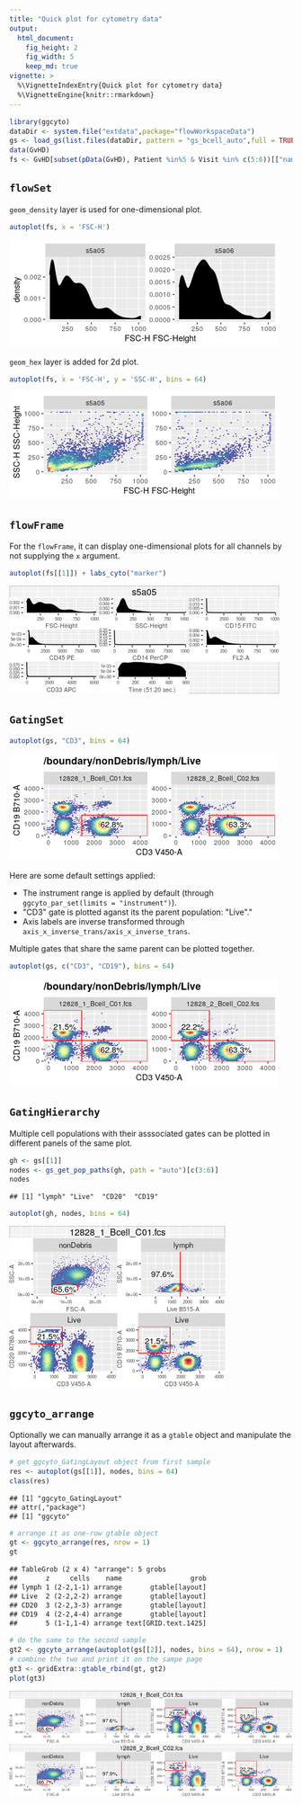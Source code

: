 ```yaml
---
title: "Quick plot for cytometry data"
output:
  html_document:
    fig_height: 2
    fig_width: 5
    keep_md: true
vignette: >    
  %\VignetteIndexEntry{Quick plot for cytometry data}    
  %\VignetteEngine{knitr::rmarkdown}
---
```





```r
library(ggcyto)
dataDir <- system.file("extdata",package="flowWorkspaceData")
gs <- load_gs(list.files(dataDir, pattern = "gs_bcell_auto",full = TRUE))
data(GvHD)
fs <- GvHD[subset(pData(GvHD), Patient %in%5 & Visit %in% c(5:6))[["name"]]]
```

## `flowSet`
`geom_density` layer is used for one-dimensional plot.

```r
autoplot(fs, x = 'FSC-H')
```

![](autoplot_files/figure-html/unnamed-chunk-3-1.png)<!-- -->

`geom_hex` layer is added for 2d plot.

```r
autoplot(fs, x = 'FSC-H', y = 'SSC-H', bins = 64)
```

![](autoplot_files/figure-html/unnamed-chunk-4-1.png)<!-- -->
## `flowFrame`
For the `flowFrame`, it can display one-dimensional plots for all channels by not supplying the `x` argument.

```r
autoplot(fs[[1]]) + labs_cyto("marker")
```

![](autoplot_files/figure-html/unnamed-chunk-5-1.png)<!-- -->

## `GatingSet` 

```r
autoplot(gs, "CD3", bins = 64)
```

![](autoplot_files/figure-html/unnamed-chunk-6-1.png)<!-- -->

Here are some default settings applied:

* The instrument range is applied by default (through `ggcyto_par_set(limits = "instrument")`).
* "CD3" gate is plotted aganst its the parent population: "Live"."
* Axis labels are inverse transformed through `axis_x_inverse_trans/axis_x_inverse_trans`.


Multiple gates that share the same parent can be plotted together.

```r
autoplot(gs, c("CD3", "CD19"), bins = 64)
```

![](autoplot_files/figure-html/unnamed-chunk-7-1.png)<!-- -->

## `GatingHierarchy`
Multiple cell populations with their asssociated gates can be plotted in different panels of the same plot.

```r
gh <- gs[[1]]
nodes <- gs_get_pop_paths(gh, path = "auto")[c(3:6)]
nodes
```

```
## [1] "lymph" "Live"  "CD20"  "CD19"
```

```r
autoplot(gh, nodes, bins = 64)
```

![](autoplot_files/figure-html/unnamed-chunk-8-1.png)<!-- -->

## `ggcyto_arrange`
Optionally we can manually arrange it as a `gtable` object and manipulate the layout afterwards.

```r
# get ggcyto_GatingLayout object from first sample
res <- autoplot(gs[[1]], nodes, bins = 64)
class(res)
```

```
## [1] "ggcyto_GatingLayout"
## attr(,"package")
## [1] "ggcyto"
```

```r
# arrange it as one-row gtable object 
gt <- ggcyto_arrange(res, nrow = 1)
gt
```

```
## TableGrob (2 x 4) "arrange": 5 grobs
##       z     cells    name                 grob
## lymph 1 (2-2,1-1) arrange       gtable[layout]
## Live  2 (2-2,2-2) arrange       gtable[layout]
## CD20  3 (2-2,3-3) arrange       gtable[layout]
## CD19  4 (2-2,4-4) arrange       gtable[layout]
##       5 (1-1,1-4) arrange text[GRID.text.1425]
```

```r
# do the same to the second sample
gt2 <- ggcyto_arrange(autoplot(gs[[2]], nodes, bins = 64), nrow = 1)
# combine the two and print it on the sampe page
gt3 <- gridExtra::gtable_rbind(gt, gt2)
plot(gt3)
```

![](autoplot_files/figure-html/unnamed-chunk-9-1.png)<!-- -->



